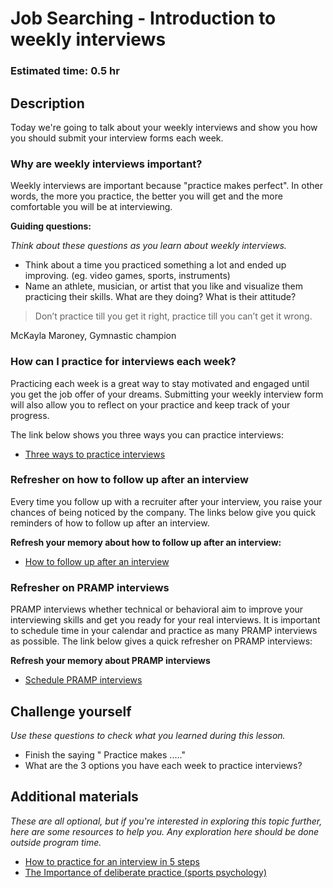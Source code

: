 # Job Searching - Introduction to weekly interviews

### Estimated time: 0.5 hr

## Description

Today we're going to talk about your weekly interviews and show you how you should submit your interview forms each week.

### Why are weekly interviews important?

Weekly interviews are important because "practice makes perfect". In other words, the more you practice, the better you will get and the more comfortable you will be at interviewing.  

**Guiding questions:**

*Think about these questions as you learn about weekly interviews.*

- Think about a time you practiced something a lot and ended up improving. (eg. video games, sports, instruments)
- Name an athlete, musician, or artist that you like and visualize them practicing their skills. What are they doing? What is their attitude?

> Don’t practice till you get it right, practice till you can’t get it wrong.

 McKayla Maroney, Gymnastic champion

### How can I practice for interviews each week?

Practicing each week is a great way to stay motivated and engaged until you get the job offer of your dreams. Submitting your weekly interview form will also allow you to reflect on your practice and keep track of your progress. 

The link below shows you three ways you can practice interviews: 

- [Three ways to practice interviews](https://github.com/microverseinc/curriculum-professional-skills/blob/main/job-search/three-ways-to-practice-interviews.md)

### Refresher on how to follow up after an interview

Every time you follow up with a recruiter after your interview, you raise your chances of being noticed by the company. The links below give you quick reminders of how to follow up after an interview.

**Refresh your memory about how to follow up after an interview:**

- [How to follow up after an interview](https://github.com/microverseinc/curriculum-professional-skills/blob/main/interview-prep/how-to-follow-up-after-an-interview.md)

### Refresher on PRAMP interviews

PRAMP interviews whether technical or behavioral aim to improve your interviewing skills and get you ready for your real interviews. It is important to schedule time in your calendar and practice as many PRAMP interviews as possible. The link below gives a quick refresher on PRAMP interviews:

**Refresh your memory about PRAMP interviews**

- [Schedule PRAMP interviews](https://github.com/microverseinc/curriculum-professional-skills/blob/main/imposter-syndrome/schedule-first-two-pramp-interviews.md)

## Challenge yourself

*Use these questions to check what you learned during this lesson.* 

- Finish the saying " Practice makes ....."
- What are the 3 options you have each week to practice interviews?

## Additional materials

*These are all optional, but if you're interested in exploring this topic further, here are some resources to help you. Any exploration here should be done outside program time.*

- [How to practice for an interview in 5 steps](https://www.glassdoor.com/blog/how-to-practive-for-an-interview/)
- [The Importance of deliberate practice (sports psychology)](https://www.premiersportpsychology.com/sport-psychology/the-importance-of-deliberate-practice/)
